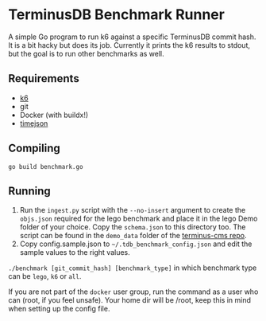 # TerminusDB Benchmark Runner

A simple Go program to run k6 against a specific TerminusDB commit hash.
It is a bit hacky but does its job. Currently it prints the k6 results to
stdout, but the goal is to run other benchmarks as well.

## Requirements

- [k6](https://github.com/grafana/k6)
- git
- Docker (with buildx!)
- [timejson](https://github.com/terminusdb-labs/time-json/)

## Compiling

`go build benchmark.go`

## Running

1. Run the `ingest.py` script with the `--no-insert` argument to create the `objs.json` required for the lego benchmark
and place it in the lego Demo folder of your choice. Copy the `schema.json` to this directory too. The script can be found in the `demo_data` folder of the [terminus-cms repo](https://github.com/terminusdb-labs/terminus-cms).
2. Copy config.sample.json to `~/.tdb_benchmark_config.json` and edit the sample values to the right values.

`./benchmark [git_commit_hash] [benchmark_type]` in which benchmark type can be `lego`, `k6` or `all`.

If you are not part of the `docker` user group, run the command as a user who can (root, if you feel unsafe). Your home dir will be /root, keep this in mind when setting up the config file.
